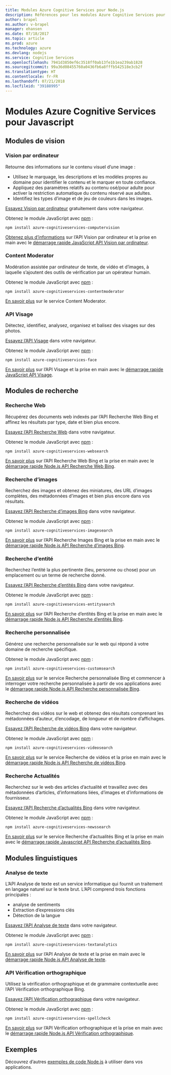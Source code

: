 ```yaml
---
title: Modules Azure Cognitive Services pour Node.js
description: Références pour les modules Azure Cognitive Services pour Node.js
author: brapel
ms.author: v-brapel
manager: ehansen
ms.date: 07/18/2017
ms.topic: article
ms.prod: azure
ms.technology: azure
ms.devlang: nodejs
ms.service: Cognitive Services
ms.openlocfilehash: 7941d3850ef6c3518ff0ab13fe1b1ea239ab1828
ms.sourcegitcommit: 99a36d08455760a0436fb6a8fffb542518e3cb2f
ms.translationtype: HT
ms.contentlocale: fr-FR
ms.lasthandoff: 07/21/2018
ms.locfileid: "39188995"
---
```

# <a name="javascript-azure-cognitive-services-modules"></a>Modules Azure Cognitive Services pour Javascript

## <a name="vision-modules"></a>Modules de vision

### <a name="computer-vision"></a>Vision par ordinateur 

Retourne des informations sur le contenu visuel d’une image :

- Utilisez le marquage, les descriptions et les modèles propres au domaine pour identifier le contenu et le marquer en toute confiance.
- Appliquez des paramètres relatifs au contenu osé/pour adulte pour activer la restriction automatique du contenu réservé aux adultes.
- Identifiez les types d’image et de jeu de couleurs dans les images.

[Essayez Vision par ordinateur](https://azure.microsoft.com/services/cognitive-services/computer-vision/) gratuitement dans votre navigateur.

Obtenez le module JavaScript avec [npm](https://docs.npmjs.com/getting-started/installing-npm-packages-locally) :

```
npm install azure-cognitiveservices-computervision
```

[Obtenez plus d’informations](/azure/cognitive-services/computer-vision/home) sur l’API Vision par ordinateur et la prise en main avec le [démarrage rapide JavaScript API Vision par ordinateur](/azure/cognitive-services/computer-vision/quickstarts/javascript).

### <a name="content-moderator"></a>Content Moderator

Modération assistée par ordinateur de texte, de vidéo et d’images, à laquelle s’ajoutent des outils de vérification par un opérateur humain.

Obtenez le module JavaScript avec [npm](https://docs.npmjs.com/getting-started/installing-npm-packages-locally) :

```
npm install azure-cognitiveservices-contentmoderator
```

[En savoir plus](/azure/cognitive-services/content-moderator/overview) sur le service Content Moderator.

### <a name="face-api"></a>API Visage

Détectez, identifiez, analysez, organisez et balisez des visages sur des photos. 

[Essayez l’API Visage](https://azure.microsoft.com/services/cognitive-services/face/) dans votre navigateur.

Obtenez le module JavaScript avec [npm](https://docs.npmjs.com/getting-started/installing-npm-packages-locally) :

```
npm install azure-cognitiveservices-face
```

[En savoir plus](/azure/cognitive-services/face/overview) sur l’API Visage et la prise en main avec le [démarrage rapide JavaScript API Visage](/azure/cognitive-services/Face/quickstarts/javascript).

## <a name="search-modules"></a>Modules de recherche

### <a name="web-search"></a>Recherche Web

Récupérez des documents web indexés par l’API Recherche Web Bing et affinez les résultats par type, date et bien plus encore. 

[Essayez l’API Recherche Web](https://azure.microsoft.com/services/cognitive-services/bing-web-search-api/) dans votre navigateur.

Obtenez le module JavaScript avec [npm](https://docs.npmjs.com/getting-started/installing-npm-packages-locally) :

```
npm install azure-cognitiveservices-websearch
```

[En savoir plus](/azure/cognitive-services/bing-web-search/overview) sur l’API Recherche Web Bing et la prise en main avec le [démarrage rapide Node.js API Recherche Web Bing](/azure/cognitive-services/bing-web-search/quickstarts/nodejs).

### <a name="image-search"></a>Recherche d’images

Recherchez des images et obtenez des miniatures, des URL d’images complètes, des métadonnées d’images et bien plus encore dans vos résultats.

[Essayez l’API Recherche d’images Bing](https://azure.microsoft.com/services/cognitive-services/bing-image-search-api/) dans votre navigateur.

Obtenez le module JavaScript avec [npm](https://docs.npmjs.com/getting-started/installing-npm-packages-locally) :

```
npm install azure-cognitiveservices-imagesearch
```

[En savoir plus](/azure/cognitive-services/bing-image-search/overview) sur l’API Recherche Images Bing et la prise en main avec le [démarrage rapide Node.js API Recherche d’images Bing](/azure/cognitive-services/bing-image-search/quickstarts/nodejs).


### <a name="entity-search"></a>Recherche d’entité

Recherchez l’entité la plus pertinente (lieu, personne ou chose) pour un emplacement ou un terme de recherche donné.

[Essayez l’API Recherche d’entités Bing](https://azure.microsoft.com/services/cognitive-services/bing-entity-search-api/) dans votre navigateur.

Obtenez le module JavaScript avec [npm](https://docs.npmjs.com/getting-started/installing-npm-packages-locally) :

```
npm install azure-cognitiveservices-entitysearch
```

[En savoir plus](/azure/cognitive-services/bing-entities-search/search-the-web) sur l’API Recherche d’entités Bing et la prise en main avec le [démarrage rapide Node.js API Recherche d’entités Bing](/azure/cognitive-services/bing-entities-search/quickstarts/nodejs).

### <a name="custom-search"></a>Recherche personnalisée

Générez une recherche personnalisée sur le web qui répond à votre domaine de recherche spécifique.

Obtenez le module JavaScript avec [npm](https://docs.npmjs.com/getting-started/installing-npm-packages-locally) :

```
npm install azure-cognitiveservices-customsearch
```

[En savoir plus](/azure/cognitive-services/bing-custom-search/) sur le service Recherche personnalisée Bing et commencer à interroger votre recherche personnalisée à partir de vos applications avec le [démarrage rapide Node.js API Recherche personnalisée Bing](/azure/cognitive-services/bing-custom-search/call-endpoint-nodejs).

### <a name="video-search"></a>Recherche de vidéos

Recherchez des vidéos sur le web et obtenez des résultats comprenant les métadonnées d’auteur, d’encodage, de longueur et de nombre d’affichages.

[Essayez l’API Recherche de vidéos Bing](https://azure.microsoft.com/services/cognitive-services/bing-video-search-api/) dans votre navigateur.

Obtenez le module JavaScript avec [npm](https://docs.npmjs.com/getting-started/installing-npm-packages-locally) :

```
npm install azure-cognitiveservices-videosearch
```

[En savoir plus](/azure/cognitive-services/bing-video-search/search-the-web) sur le service Recherche de vidéos et la prise en main avec le [démarrage rapide Node.js API Recherche de vidéos Bing](/azure/cognitive-services/bing-video-search/nodejs).


### <a name="news-search"></a>Recherche Actualités

Recherchez sur le web des articles d’actualité et travaillez avec des métadonnées d’articles, d’informations liées, d’images et d’informations de fournisseur.

[Essayez l’API Recherche d’actualités Bing](https://azure.microsoft.com/services/cognitive-services/bing-news-search-api/) dans votre navigateur.

Obtenez le module JavaScript avec [npm](https://docs.npmjs.com/getting-started/installing-npm-packages-locally) :

```
npm install azure-cognitiveservices-newssearch
```

[En savoir plus](/azure/cognitive-services/bing-news-search/search-the-web) sur le service Recherche d’actualités Bing et la prise en main avec le [démarrage rapide Javascript API Recherche d’actualités Bing](/azure/cognitive-services/bing-news-search/nodejs).


## <a name="language-modules"></a>Modules linguistiques

### <a name="text-analytics"></a>Analyse de texte 

L’API Analyse de texte est un service informatique qui fournit un traitement en langage naturel sur le texte brut. L’API comprend trois fonctions principales :

- analyse de sentiments
- Extraction d’expressions clés
- Détection de la langue

[Essayez l’API Analyse de texte](https://azure.microsoft.com/services/cognitive-services/text-analytics/) dans votre navigateur.

Obtenez le module JavaScript avec [npm](https://docs.npmjs.com/getting-started/installing-npm-packages-locally) :

```
npm install azure-cognitiveservices-textanalytics
```

[En savoir plus](/azure/cognitive-services/text-analytics/overview) sur l’API Analyse de texte et la prise en main avec le [démarrage rapide Node.js API Analyse de texte](/azure/cognitive-services/text-analytics/quickstarts/nodejs).


### <a name="spell-check"></a>API Vérification orthographique

Utilisez la vérification orthographique et de grammaire contextuelle avec l’API Vérification orthographique Bing.

[Essayez l’API Vérification orthographique](https://azure.microsoft.com/services/cognitive-services/spell-check/) dans votre navigateur.

Obtenez le module JavaScript avec [npm](https://docs.npmjs.com/getting-started/installing-npm-packages-locally) :

```
npm install azure-cognitiveservices-spellcheck
```

[En savoir plus](/azure/cognitive-services/bing-spell-check/proof-text) sur l’API Vérification orthographique et la prise en main avec le [démarrage rapide Node.js API Vérification orthographique](/azure/cognitive-services/bing-spell-check/quickstarts/nodejs).

## <a name="samples"></a>Exemples

Découvrez d’autres [exemples de code Node.js](https://azure.microsoft.com/resources/samples/?platform=nodejs) à utiliser dans vos applications.
